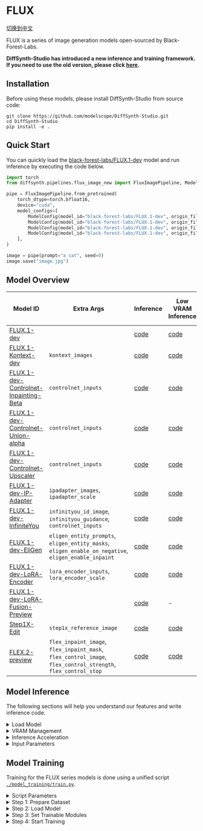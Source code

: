 # FLUX

[切换到中文](./README_zh.md)

FLUX is a series of image generation models open-sourced by Black-Forest-Labs.

**DiffSynth-Studio has introduced a new inference and training framework. If you need to use the old version, please click [here](https://github.com/modelscope/DiffSynth-Studio/tree/3edf3583b1f08944cee837b94d9f84d669c2729c).**

## Installation

Before using these models, please install DiffSynth-Studio from source code:

```shell
git clone https://github.com/modelscope/DiffSynth-Studio.git  
cd DiffSynth-Studio
pip install -e .
```

## Quick Start

You can quickly load the [black-forest-labs/FLUX.1-dev](https://www.modelscope.cn/models/black-forest-labs/FLUX.1-dev  ) model and run inference by executing the code below.

```python
import torch
from diffsynth.pipelines.flux_image_new import FluxImagePipeline, ModelConfig

pipe = FluxImagePipeline.from_pretrained(
    torch_dtype=torch.bfloat16,
    device="cuda",
    model_configs=[
        ModelConfig(model_id="black-forest-labs/FLUX.1-dev", origin_file_pattern="flux1-dev.safetensors"),
        ModelConfig(model_id="black-forest-labs/FLUX.1-dev", origin_file_pattern="text_encoder/model.safetensors"),
        ModelConfig(model_id="black-forest-labs/FLUX.1-dev", origin_file_pattern="text_encoder_2/"),
        ModelConfig(model_id="black-forest-labs/FLUX.1-dev", origin_file_pattern="ae.safetensors"),
    ],
)

image = pipe(prompt="a cat", seed=0)
image.save("image.jpg")
```

## Model Overview

|Model ID|Extra Args|Inference|Low VRAM Inference|Full Training|Validation after Full Training|LoRA Training|Validation after LoRA Training|
|-|-|-|-|-|-|-|-|
|[FLUX.1-dev](https://www.modelscope.cn/models/black-forest-labs/FLUX.1-dev  )||[code](./model_inference/FLUX.1-dev.py)|[code](./model_inference_low_vram/FLUX.1-dev.py)|[code](./model_training/full/FLUX.1-dev.sh)|[code](./model_training/validate_full/FLUX.1-dev.py)|[code](./model_training/lora/FLUX.1-dev.sh)|[code](./model_training/validate_lora/FLUX.1-dev.py)|
|[FLUX.1-Kontext-dev](https://www.modelscope.cn/models/black-forest-labs/FLUX.1-Kontext-dev)|`kontext_images`|[code](./model_inference/FLUX.1-Kontext-dev.py)|[code](./model_inference_low_vram/FLUX.1-Kontext-dev.py)|[code](./model_training/full/FLUX.1-Kontext-dev.sh)|[code](./model_training/validate_full/FLUX.1-Kontext-dev.py)|[code](./model_training/lora/FLUX.1-Kontext-dev.sh)|[code](./model_training/validate_lora/FLUX.1-Kontext-dev.py)|
|[FLUX.1-dev-Controlnet-Inpainting-Beta](https://www.modelscope.cn/models/alimama-creative/FLUX.1-dev-Controlnet-Inpainting-Beta)|`controlnet_inputs`|[code](./model_inference/FLUX.1-dev-Controlnet-Inpainting-Beta.py)|[code](./model_inference_low_vram/FLUX.1-dev-Controlnet-Inpainting-Beta.py)|[code](./model_training/full/FLUX.1-dev-Controlnet-Inpainting-Beta.sh)|[code](./model_training/validate_full/FLUX.1-dev-Controlnet-Inpainting-Beta.py)|[code](./model_training/lora/FLUX.1-dev-Controlnet-Inpainting-Beta.sh)|[code](./model_training/validate_lora/FLUX.1-dev-Controlnet-Inpainting-Beta.py)|
|[FLUX.1-dev-Controlnet-Union-alpha](https://www.modelscope.cn/models/InstantX/FLUX.1-dev-Controlnet-Union-alpha)|`controlnet_inputs`|[code](./model_inference/FLUX.1-dev-Controlnet-Union-alpha.py)|[code](./model_inference_low_vram/FLUX.1-dev-Controlnet-Union-alpha.py)|[code](./model_training/full/FLUX.1-dev-Controlnet-Union-alpha.sh)|[code](./model_training/validate_full/FLUX.1-dev-Controlnet-Union-alpha.py)|[code](./model_training/lora/FLUX.1-dev-Controlnet-Union-alpha.sh)|[code](./model_training/validate_lora/FLUX.1-dev-Controlnet-Union-alpha.py)|
|[FLUX.1-dev-Controlnet-Upscaler](https://www.modelscope.cn/models/jasperai/Flux.1-dev-Controlnet-Upscaler)|`controlnet_inputs`|[code](./model_inference/FLUX.1-dev-Controlnet-Upscaler.py)|[code](./model_inference_low_vram/FLUX.1-dev-Controlnet-Upscaler.py)|[code](./model_training/full/FLUX.1-dev-Controlnet-Upscaler.sh)|[code](./model_training/validate_full/FLUX.1-dev-Controlnet-Upscaler.py)|[code](./model_training/lora/FLUX.1-dev-Controlnet-Upscaler.sh)|[code](./model_training/validate_lora/FLUX.1-dev-Controlnet-Upscaler.py)|
|[FLUX.1-dev-IP-Adapter](https://www.modelscope.cn/models/InstantX/FLUX.1-dev-IP-Adapter)|`ipadapter_images`, `ipadapter_scale`|[code](./model_inference/FLUX.1-dev-IP-Adapter.py)|[code](./model_inference_low_vram/FLUX.1-dev-IP-Adapter.py)|[code](./model_training/full/FLUX.1-dev-IP-Adapter.sh)|[code](./model_training/validate_full/FLUX.1-dev-IP-Adapter.py)|[code](./model_training/lora/FLUX.1-dev-IP-Adapter.sh)|[code](./model_training/validate_lora/FLUX.1-dev-IP-Adapter.py)|
|[FLUX.1-dev-InfiniteYou](https://www.modelscope.cn/models/ByteDance/InfiniteYou)|`infinityou_id_image`, `infinityou_guidance`, `controlnet_inputs`|[code](./model_inference/FLUX.1-dev-InfiniteYou.py)|[code](./model_inference_low_vram/FLUX.1-dev-InfiniteYou.py)|[code](./model_training/full/FLUX.1-dev-InfiniteYou.sh)|[code](./model_training/validate_full/FLUX.1-dev-InfiniteYou.py)|[code](./model_training/lora/FLUX.1-dev-InfiniteYou.sh)|[code](./model_training/validate_lora/FLUX.1-dev-InfiniteYou.py)|
|[FLUX.1-dev-EliGen](https://www.modelscope.cn/models/DiffSynth-Studio/Eligen)|`eligen_entity_prompts`, `eligen_entity_masks`, `eligen_enable_on_negative`, `eligen_enable_inpaint`|[code](./model_inference/FLUX.1-dev-EliGen.py)|[code](./model_inference_low_vram/FLUX.1-dev-EliGen.py)|-|-|||
|[FLUX.1-dev-LoRA-Encoder](https://www.modelscope.cn/models/DiffSynth-Studio/LoRA-Encoder-FLUX.1-Dev)|`lora_encoder_inputs`, `lora_encoder_scale`|[code](./model_inference/FLUX.1-dev-LoRA-Encoder.py)|[code](./model_inference_low_vram/FLUX.1-dev-LoRA-Encoder.py)|[code](./model_training/full/FLUX.1-dev-LoRA-Encoder.sh)|[code](./model_training/validate_full/FLUX.1-dev-LoRA-Encoder.py)|-|-|
|[FLUX.1-dev-LoRA-Fusion-Preview](https://modelscope.cn/models/DiffSynth-Studio/LoRAFusion-preview-FLUX.1-dev)||[code](./model_inference/FLUX.1-dev-LoRA-Fusion.py)|-|-|-|-|-|
|[Step1X-Edit](https://www.modelscope.cn/models/stepfun-ai/Step1X-Edit)|`step1x_reference_image`|[code](./model_inference/Step1X-Edit.py)|[code](./model_inference_low_vram/Step1X-Edit.py)|[code](./model_training/full/Step1X-Edit.sh)|[code](./model_training/validate_full/Step1X-Edit.py)|[code](./model_training/lora/Step1X-Edit.sh)|[code](./model_training/validate_lora/Step1X-Edit.py)|
|[FLEX.2-preview](https://www.modelscope.cn/models/ostris/Flex.2-preview)|`flex_inpaint_image`, `flex_inpaint_mask`, `flex_control_image`, `flex_control_strength`, `flex_control_stop`|[code](./model_inference/FLEX.2-preview.py)|[code](./model_inference_low_vram/FLEX.2-preview.py)|[code](./model_training/full/FLEX.2-preview.sh)|[code](./model_training/validate_full/FLEX.2-preview.py)|[code](./model_training/lora/FLEX.2-preview.sh)|[code](./model_training/validate_lora/FLEX.2-preview.py)|

## Model Inference

The following sections will help you understand our features and write inference code.

<details>

<summary>Load Model</summary>

The model is loaded using `from_pretrained`:

```python
import torch
from diffsynth.pipelines.flux_image_new import FluxImagePipeline, ModelConfig

pipe = FluxImagePipeline.from_pretrained(
    torch_dtype=torch.bfloat16,
    device="cuda",
    model_configs=[
        ModelConfig(model_id="black-forest-labs/FLUX.1-dev", origin_file_pattern="flux1-dev.safetensors"),
        ModelConfig(model_id="black-forest-labs/FLUX.1-dev", origin_file_pattern="text_encoder/model.safetensors"),
        ModelConfig(model_id="black-forest-labs/FLUX.1-dev", origin_file_pattern="text_encoder_2/"),
        ModelConfig(model_id="black-forest-labs/FLUX.1-dev", origin_file_pattern="ae.safetensors"),
    ],
)
```

Here, `torch_dtype` and `device` set the computation precision and device. The `model_configs` can be used in different ways to specify model paths:

* Download the model from [ModelScope](https://modelscope.cn/  ) and load it. In this case, fill in `model_id` and `origin_file_pattern`, for example:

```python
ModelConfig(model_id="black-forest-labs/FLUX.1-dev", origin_file_pattern="flux1-dev.safetensors")
```

* Load the model from a local file path. In this case, fill in `path`, for example:

```python
ModelConfig(path="models/black-forest-labs/FLUX.1-dev/flux1-dev.safetensors")
```

For a single model that loads from multiple files, use a list, for example:

```python
ModelConfig(path=[
    "models/xxx/diffusion_pytorch_model-00001-of-00003.safetensors",
    "models/xxx/diffusion_pytorch_model-00002-of-00003.safetensors",
    "models/xxx/diffusion_pytorch_model-00003-of-00003.safetensors",
])
```

The `ModelConfig` method also provides extra arguments to control model loading behavior:

* `local_model_path`: Path to save downloaded models. Default is `"./models"`.
* `skip_download`: Whether to skip downloading. Default is `False`. If your network cannot access [ModelScope](https://modelscope.cn/  ), download the required files manually and set this to `True`.

</details>


<details>

<summary>VRAM Management</summary>

DiffSynth-Studio provides fine-grained VRAM management for the FLUX model. This allows the model to run on devices with low VRAM. You can enable the offload feature using the code below. It moves some modules to CPU memory when GPU memory is limited.

```python
pipe = FluxImagePipeline.from_pretrained(
    torch_dtype=torch.bfloat16,
    device="cuda",
    model_configs=[
        ModelConfig(model_id="black-forest-labs/FLUX.1-dev", origin_file_pattern="flux1-dev.safetensors", offload_device="cpu"),
        ModelConfig(model_id="black-forest-labs/FLUX.1-dev", origin_file_pattern="text_encoder/model.safetensors", offload_device="cpu"),
        ModelConfig(model_id="black-forest-labs/FLUX.1-dev", origin_file_pattern="text_encoder_2/", offload_device="cpu"),
        ModelConfig(model_id="black-forest-labs/FLUX.1-dev", origin_file_pattern="ae.safetensors", offload_device="cpu"),
    ],
)
pipe.enable_vram_management()
```

FP8 quantization is also supported:

```python
pipe = FluxImagePipeline.from_pretrained(
    torch_dtype=torch.bfloat16,
    device="cuda",
    model_configs=[
        ModelConfig(model_id="black-forest-labs/FLUX.1-dev", origin_file_pattern="flux1-dev.safetensors", offload_dtype=torch.float8_e4m3fn),
        ModelConfig(model_id="black-forest-labs/FLUX.1-dev", origin_file_pattern="text_encoder/model.safetensors", offload_dtype=torch.float8_e4m3fn),
        ModelConfig(model_id="black-forest-labs/FLUX.1-dev", origin_file_pattern="text_encoder_2/", offload_dtype=torch.float8_e4m3fn),
        ModelConfig(model_id="black-forest-labs/FLUX.1-dev", origin_file_pattern="ae.safetensors", offload_dtype=torch.float8_e4m3fn),
    ],
)
pipe.enable_vram_management()
```

You can use FP8 quantization and offload at the same time:

```python
pipe = FluxImagePipeline.from_pretrained(
    torch_dtype=torch.bfloat16,
    device="cuda",
    model_configs=[
        ModelConfig(model_id="black-forest-labs/FLUX.1-dev", origin_file_pattern="flux1-dev.safetensors", offload_device="cpu", offload_dtype=torch.float8_e4m3fn),
        ModelConfig(model_id="black-forest-labs/FLUX.1-dev", origin_file_pattern="text_encoder/model.safetensors", offload_device="cpu", offload_dtype=torch.float8_e4m3fn),
        ModelConfig(model_id="black-forest-labs/FLUX.1-dev", origin_file_pattern="text_encoder_2/", offload_device="cpu", offload_dtype=torch.float8_e4m3fn),
        ModelConfig(model_id="black-forest-labs/FLUX.1-dev", origin_file_pattern="ae.safetensors", offload_device="cpu", offload_dtype=torch.float8_e4m3fn),
    ],
)
pipe.enable_vram_management()
```

After enabling VRAM management, the framework will automatically decide the VRAM strategy based on available GPU memory. For most FLUX models, inference can run with as little as 8GB of VRAM. The `enable_vram_management` function has the following parameters to manually control the VRAM strategy:

* `vram_limit`: VRAM usage limit in GB. By default, it uses all free VRAM on the device. Note that this is not an absolute limit. If the set VRAM is not enough but more VRAM is actually available, the model will run with minimal VRAM usage. Setting it to 0 achieves the theoretical minimum VRAM usage.
* `vram_buffer`: VRAM buffer size in GB. Default is 0.5GB. A buffer is needed because larger neural network layers may use more VRAM than expected during loading. The optimal value is the VRAM used by the largest layer in the model.
* `num_persistent_param_in_dit`: Number of parameters in the DiT model that stay in VRAM. Default is no limit. We plan to remove this parameter in the future. Do not rely on it.

</details>


<details>

<summary>Inference Acceleration</summary>

* TeaCache: Acceleration technique [TeaCache](https://github.com/ali-vilab/TeaCache  ). Please refer to the [example code](./acceleration/teacache.py).

</details>

<details>

<summary>Input Parameters</summary>

The pipeline supports the following input parameters during inference:

* `prompt`: Text prompt describing what should appear in the image.
* `negative_prompt`: Negative prompt describing what should not appear in the image. Default is `""`.
* `cfg_scale`: Parameter for classifier-free guidance. Default is 1. Takes effect when set to a value greater than 1.
* `embedded_guidance`: Built-in guidance parameter for FLUX-dev. Default is 3.5.
* `t5_sequence_length`: Sequence length of text embeddings from the T5 model. Default is 512.
* `input_image`: Input image used for image-to-image generation. Used together with `denoising_strength`.
* `denoising_strength`: Denoising strength, range from 0 to 1. Default is 1. When close to 0, the output image is similar to the input. When close to 1, the output differs more from the input. Do not set it to values other than 1 if `input_image` is not provided.
* `height`: Image height. Must be a multiple of 16.
* `width`: Image width. Must be a multiple of 16.
* `seed`: Random seed. Default is `None`, meaning fully random.
* `rand_device`: Device for generating random Gaussian noise. Default is `"cpu"`. Setting it to `"cuda"` may lead to different results on different GPUs.
* `sigma_shift`: Parameter from Rectified Flow theory. Default is 3. A larger value means the model spends more steps at the start of denoising. Increasing this can improve image quality, but may cause differences between generated images and training data due to inconsistency with training.
* `num_inference_steps`: Number of inference steps. Default is 30.
* `kontext_images`: Input images for the Kontext model.
* `controlnet_inputs`: Inputs for the ControlNet model.
* `ipadapter_images`: Input images for the IP-Adapter model.
* `ipadapter_scale`: Control strength for the IP-Adapter model.
* `eligen_entity_prompts`: Local prompts for the EliGen model.
* `eligen_entity_masks`: Mask regions for local prompts in the EliGen model. Matches one-to-one with `eligen_entity_prompts`.
* `eligen_enable_on_negative`: Whether to enable EliGen on the negative prompt side. Only works when `cfg_scale > 1`.
* `eligen_enable_inpaint`: Whether to enable EliGen for local inpainting.
* `infinityou_id_image`: Face image for the InfiniteYou model.
* `infinityou_guidance`: Control strength for the InfiniteYou model.
* `flex_inpaint_image`: Image for FLEX model's inpainting.
* `flex_inpaint_mask`: Mask region for FLEX model's inpainting.
* `flex_control_image`: Image for FLEX model's structural control.
* `flex_control_strength`: Strength for FLEX model's structural control.
* `flex_control_stop`: End point for FLEX model's structural control. 1 means enabled throughout, 0.5 means enabled in the first half, 0 means disabled.
* `step1x_reference_image`: Input image for Step1x-Edit model's image editing.
* `lora_encoder_inputs`: Inputs for LoRA encoder. Can be ModelConfig or local path.
* `lora_encoder_scale`: Activation strength for LoRA encoder. Default is 1. Smaller values mean weaker LoRA activation.
* `tea_cache_l1_thresh`: Threshold for TeaCache. Larger values mean faster speed but lower image quality. Note that after enabling TeaCache, inference speed is not uniform, so the remaining time shown in the progress bar will be inaccurate.
* `tiled`: Whether to enable tiled VAE inference. Default is `False`. Setting to `True` reduces VRAM usage during VAE encoding/decoding, with slight error and slightly longer inference time.
* `tile_size`: Tile size during VAE encoding/decoding. Default is 128. Only takes effect when `tiled=True`.
* `tile_stride`: Tile stride during VAE encoding/decoding. Default is 64. Only takes effect when `tiled=True`. Must be less than or equal to `tile_size`.
* `progress_bar_cmd`: Progress bar display. Default is `tqdm.tqdm`. Set to `lambda x:x` to disable the progress bar.

</details>


## Model Training

Training for the FLUX series models is done using a unified script [`./model_training/train.py`](./model_training/train.py).

<details>

<summary>Script Parameters</summary>

The script includes the following parameters:

* Dataset
  * `--dataset_base_path`: Root path of the dataset.
  * `--dataset_metadata_path`: Path to the dataset metadata file.
  * `--max_pixels`: Maximum pixel area. Default is 1024*1024. When dynamic resolution is enabled, any image with resolution higher than this will be downscaled.
  * `--height`: Height of the image or video. Leave `height` and `width` empty to enable dynamic resolution.
  * `--width`: Width of the image or video. Leave `height` and `width` empty to enable dynamic resolution.
  * `--data_file_keys`: Data file keys in the metadata. Separate with commas.
  * `--dataset_repeat`: Number of times the dataset repeats per epoch.
* Model
  * `--model_paths`: Paths to load models. In JSON format.
  * `--model_id_with_origin_paths`: Model ID with original paths, e.g., black-forest-labs/FLUX.1-dev:flux1-dev.safetensors. Separate with commas.
* Training
  * `--learning_rate`: Learning rate.
  * `--num_epochs`: Number of epochs.
  * `--output_path`: Save path.
  * `--remove_prefix_in_ckpt`: Remove prefix in checkpoint.
* Trainable Modules
  * `--trainable_models`: Models that can be trained, e.g., dit, vae, text_encoder.
  * `--lora_base_model`: Which model to add LoRA to.
  * `--lora_target_modules`: Which layers to add LoRA to.
  * `--lora_rank`: Rank of LoRA.
* Extra Model Inputs
  * `--extra_inputs`: Extra model inputs, separated by commas.
* VRAM Management
  * `--use_gradient_checkpointing`: Whether to enable gradient checkpointing.
  * `--use_gradient_checkpointing_offload`: Whether to offload gradient checkpointing to CPU memory.
  * `--gradient_accumulation_steps`: Number of gradient accumulation steps.
* Others
  * `--align_to_opensource_format`: Whether to align the FLUX DiT LoRA format with the open-source version. Only works for LoRA training.

In addition, the training framework is built on [`accelerate`](https://huggingface.co/docs/accelerate/index  ). Run `accelerate config` before training to set GPU-related parameters. For some training scripts (e.g., full model training), we provide suggested `accelerate` config files. You can find them in the corresponding training scripts.

</details>


<details>

<summary>Step 1: Prepare Dataset</summary>

A dataset contains a series of files. We suggest organizing your dataset like this:

```
data/example_image_dataset/
├── metadata.csv
├── image1.jpg
└── image2.jpg
```

Here, `image1.jpg` and `image2.jpg` are training images, and `metadata.csv` is the metadata list, for example:

```
image,prompt
image1.jpg,"a cat is sleeping"
image2.jpg,"a dog is running"
```

We have built a sample image dataset to help you test. You can download it with the following command:

```shell
modelscope download --dataset DiffSynth-Studio/example_image_dataset --local_dir ./data/example_image_dataset
```

The dataset supports multiple image formats: `"jpg", "jpeg", "png", "webp"`.

Image size can be controlled by script arguments `--height` and `--width`. When `--height` and `--width` are left empty, dynamic resolution is enabled. The model will train using each image's actual width and height from the dataset.

**We strongly recommend using fixed resolution for training, because there can be load balancing issues in multi-GPU training.**

When the model needs extra inputs, for example, `kontext_images` required by controllable models like [`black-forest-labs/FLUX.1-Kontext-dev`](https://modelscope.cn/models/black-forest-labs/FLUX.1-Kontext-dev  ), add the corresponding column to your dataset, for example:

```
image,prompt,kontext_images
image1.jpg,"a cat is sleeping",image1_reference.jpg
```

If an extra input includes image files, you must specify the column name in the `--data_file_keys` argument. Add column names as needed, for example `--data_file_keys "image,kontext_images"`, and also enable `--extra_inputs "kontext_images"`.

</details>


<details>

<summary>Step 2: Load Model</summary>

Similar to model loading during inference, you can configure which models to load directly using model IDs. For example, during inference we load the model with this setting:

```python
model_configs=[
    ModelConfig(model_id="black-forest-labs/FLUX.1-dev", origin_file_pattern="flux1-dev.safetensors"),
    ModelConfig(model_id="black-forest-labs/FLUX.1-dev", origin_file_pattern="text_encoder/model.safetensors"),
    ModelConfig(model_id="black-forest-labs/FLUX.1-dev", origin_file_pattern="text_encoder_2/"),
    ModelConfig(model_id="black-forest-labs/FLUX.1-dev", origin_file_pattern="ae.safetensors"),
]
```

Then, during training, use the following parameter to load the same models:

```shell
--model_id_with_origin_paths "black-forest-labs/FLUX.1-dev:flux1-dev.safetensors,black-forest-labs/FLUX.1-dev:text_encoder/model.safetensors,black-forest-labs/FLUX.1-dev:text_encoder_2/,black-forest-labs/FLUX.1-dev:ae.safetensors"
```

If you want to load models from local files, for example, during inference:

```python
model_configs=[
    ModelConfig(path="models/black-forest-labs/FLUX.1-dev/flux1-dev.safetensors"),
    ModelConfig(path="models/black-forest-labs/FLUX.1-dev/text_encoder/model.safetensors"),
    ModelConfig(path="models/black-forest-labs/FLUX.1-dev/text_encoder_2/"),
    ModelConfig(path="models/black-forest-labs/FLUX.1-dev/ae.safetensors"),
]
```

Then during training, set it as:

```shell
--model_paths '[
    "models/black-forest-labs/FLUX.1-dev/flux1-dev.safetensors",
    "models/black-forest-labs/FLUX.1-dev/text_encoder/model.safetensors",
    "models/black-forest-labs/FLUX.1-dev/text_encoder_2/",
    "models/black-forest-labs/FLUX.1-dev/ae.safetensors"
]' \
```

</details>


<details>

<summary>Step 3: Set Trainable Modules</summary>

The training framework supports training base models or LoRA models. Here are some examples:

* Full training of the DiT part: `--trainable_models dit`
* Training a LoRA model on the DiT part: `--lora_base_model dit --lora_target_modules "a_to_qkv,b_to_qkv,ff_a.0,ff_a.2,ff_b.0,ff_b.2,a_to_out,b_to_out,proj_out,norm.linear,norm1_a.linear,norm1_b.linear,to_qkv_mlp" --lora_rank 32`

Also, because the training script loads multiple modules (text encoder, dit, vae), you need to remove prefixes when saving model files. For example, when fully training the DiT part or training a LoRA model on the DiT part, set `--remove_prefix_in_ckpt pipe.dit.`

</details>


<details>

<summary>Step 4: Start Training</summary>

We have written training commands for each model. Please refer to the table at the beginning of this document.

</details>
